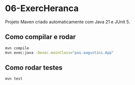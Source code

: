# 06-ExercHeranca

Projeto Maven criado automaticamente com Java 21 e JUnit 5.

## Como compilar e rodar

```bash
mvn compile
mvn exec:java -Dexec.mainClass="poo.aagustini.App"
```

## Como rodar testes

```bash
mvn test
```

